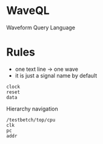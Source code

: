 # WaveQL

Waveform Query Language

# Rules

* one text line -> one wave
* it is just a signal name by default


```
clock
reset
data
```

Hierarchy navigation

```
/testbetch/top/cpu
clk
pc
addr
```
